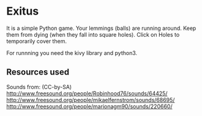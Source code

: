 # Exitus
It is a simple Python game. Your lemmings (balls) are running around. Keep them from dying (when they fall into square holes). Click on Holes to temporarily cover them.

For runnning you need the kivy library and python3.

## Resources used
Sounds from: (CC-by-SA)
http://www.freesound.org/people/Robinhood76/sounds/64425/
http://www.freesound.org/people/mikaelfernstrom/sounds/68695/
http://www.freesound.org/people/marionagm90/sounds/220660/

